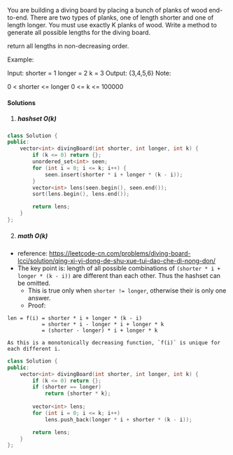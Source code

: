 You are building a diving board by placing a bunch of planks of wood end-to-end. There are two types of planks, one of length shorter and one of length longer. You must use exactly K planks of wood. Write a method to generate all possible lengths for the diving board.

return all lengths in non-decreasing order.

Example:

Input: 
shorter = 1
longer = 2
k = 3
Output:  {3,4,5,6}
Note:

0 < shorter <= longer
0 <= k <= 100000

#### Solutions

1. ##### hashset O(k)

```cpp
class Solution {
public:
    vector<int> divingBoard(int shorter, int longer, int k) {
        if (k <= 0) return {};
        unordered_set<int> seen;
        for (int i = 0; i <= k; i++) {
            seen.insert(shorter * i + longer * (k - i));
        }
        vector<int> lens(seen.begin(), seen.end());
        sort(lens.begin(), lens.end());

        return lens;
    }
};
```


2. ##### math O(k)

- reference: https://leetcode-cn.com/problems/diving-board-lcci/solution/qing-xi-yi-dong-de-shu-xue-tui-dao-che-di-nong-don/
- The key point is: length of all possible combinations of `(shorter * i + longer * (k - i))` are different than each other. Thus the hashset can be omitted.
    - This is true only when `shorter != longer`, otherwise their is only one answer. 
    - Proof:

```
len = f(i) = shorter * i + longer * (k - i)
           = shorter * i - longer * i + longer * k
           = (shorter - longer) * i + longer * k

As this is a monotonically decreasing function, `f(i)` is unique for each different i.

```


```cpp
class Solution {
public:
    vector<int> divingBoard(int shorter, int longer, int k) {
        if (k <= 0) return {};
        if (shorter == longer)
            return {shorter * k};
    
        vector<int> lens;
        for (int i = 0; i <= k; i++)
            lens.push_back(longer * i + shorter * (k - i));

        return lens;
    }
};
```